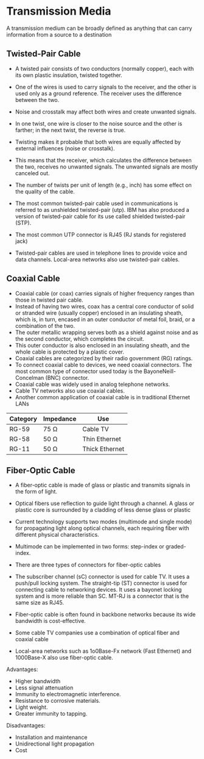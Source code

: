 # Transmission Media

A transmission medium can be broadly defined as anything that can carry information from a source to a destination

## Twisted-Pair Cable

- A twisted pair consists of two conductors (normally copper), each with its own plastic insulation, twisted together.
- One of the wires is used to carry signals to the receiver, and the other is used only as a ground reference. The receiver uses the difference between the two.
- Noise and crosstalk may affect both wires and create unwanted signals.
- In one twist, one wire is closer to the noise source and the other is farther; in the next twist, the reverse is true.
- Twisting makes it probable that both wires are equally affected by external influences (noise or crosstalk).
- This means that the receiver, which calculates the difference between the two, receives no unwanted signals. The unwanted signals are mostly canceled out.
- The number of twists per unit of length (e.g., inch) has some effect on the quality of the cable.

- The most common twisted-pair cable used in communications is referred to as unshielded twisted-pair (utp). IBM has also produced a version of twisted-pair cable for its use called shielded twisted-pair (STP).
- The most common UTP connector is RJ45 (RJ stands for registered jack)
- Twisted-pair cables are used in telephone lines to provide voice and data channels. Local-area networks also use twisted-pair cables.

## Coaxial Cable

- Coaxial cable (or coax) carries signals of higher frequency ranges than those in twisted pair cable.
- Instead of having two wires, coax has a central core conductor of solid or stranded wire (usually copper) enclosed in an insulating sheath, which is, in turn, encased in an outer conductor of metal foil, braid, or a combination of the two.
- The outer metallic wrapping serves both as a shield against noise and as the second conductor, which completes the circuit.
- This outer conductor is also enclosed in an insulating sheath, and the whole cable is protected by a plastic cover.
- Coaxial cables are categorized by their radio government (RG) ratings.
- To connect coaxial cable to devices, we need coaxial connectors. The most common type of connector used today is the BayoneNeill-Concelman (BNC) connector.
- Coaxial cable was widely used in analog telephone networks.
- Cable TV networks also use coaxial cables.
- Another common application of coaxial cable is in traditional Ethernet LANs

| Category | Impedance | Use            |
| -------- | --------- | -------------- |
| RG-59    | 75 &ohm;  | Cable TV       |
| RG-58    | 50 &ohm;  | Thin Ethernet  |
| RG-11    | 50 &ohm;  | Thick Ethernet |

## Fiber-Optic Cable

- A fiber-optic cable is made of glass or plastic and transmits signals in the form of light.
- Optical fibers use reflection to guide light through a channel. A glass or plastic core is surrounded by a cladding of less dense glass or plastic
- Current technology supports two modes (multimode and single mode) for propagating light along optical channels, each requiring fiber with different physical characteristics.
- Multimode can be implemented in two forms: step-index or graded-index.

- There are three types of connectors for fiber-optic cables
- The subscriber channel (sC) connector is used for cable TV. It uses a push/pull locking system. The straight-tip (ST) connector is used for connecting cable to networking devices. It uses a bayonet locking system and is more reliable than SC. MT-RJ is a connector that is the same size as RJ45.
- Fiber-optic cable is often found in backbone networks because its wide bandwidth is cost-effective.
- Some cable TV companies use a combination of optical fiber and coaxial cable
- Local-area networks such as 1o0Base-Fx network (Fast Ethernet) and 1000Base-X also use fiber-optic cable.

Advantages:

- Higher bandwidth
- Less signal attenuation
- Immunity to electromagnetic interference.
- Resistance to corrosive materials.
- Light weight.
- Greater immunity to tapping.

Disadvantages:

- Installation and maintenance
- Unidirectional light propagation
- Cost
